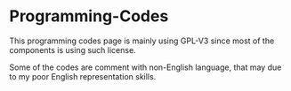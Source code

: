 # Programming-Codes

This programming codes page is mainly using GPL-V3 since most of the components is using such license.

Some of the codes are comment with non-English language, that may due to my poor English representation skills.

